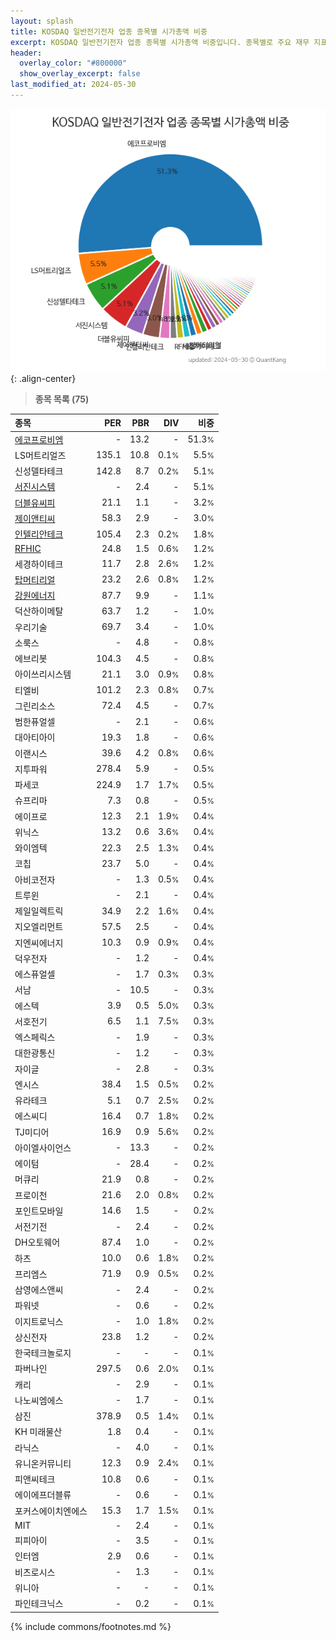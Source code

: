 ```yaml
---
layout: splash
title: KOSDAQ 일반전기전자 업종 종목별 시가총액 비중
excerpt: KOSDAQ 일반전기전자 업종 종목별 시가총액 비중입니다. 종목별로 주요 재무 지표를 함께 표시합니다.
header:
  overlay_color: "#800000"
  show_overlay_excerpt: false
last_modified_at: 2024-05-30
---
```



![KOSDAQ 일반전기전자 업종 종목별 시가총액 비중](/stats/sector/images/kosdaq_업종_일반전기전자_종목.png){: .align-center}


> **종목 목록 (75)**<a id="list"></a>

| **종목** | **PER** | **PBR** | **DIV** | **비중** |
| :------- | ------: | ------: | ------: | -------: |
| [에코프로비엠](/247540/) | - | 13.2 | - | 51.3<small>%</small> |
| LS머트리얼즈 | 135.1 | 10.8 | 0.1<small>%</small> | 5.5<small>%</small> |
| 신성델타테크 | 142.8 | 8.7 | 0.2<small>%</small> | 5.1<small>%</small> |
| [서진시스템](/178320/) | - | 2.4 | - | 5.1<small>%</small> |
| [더블유씨피](/393890/) | 21.1 | 1.1 | - | 3.2<small>%</small> |
| [제이앤티씨](/204270/) | 58.3 | 2.9 | - | 3.0<small>%</small> |
| [인텔리안테크](/189300/) | 105.4 | 2.3 | 0.2<small>%</small> | 1.8<small>%</small> |
| [RFHIC](/218410/) | 24.8 | 1.5 | 0.6<small>%</small> | 1.2<small>%</small> |
| 세경하이테크 | 11.7 | 2.8 | 2.6<small>%</small> | 1.2<small>%</small> |
| [탑머티리얼](/360070/) | 23.2 | 2.6 | 0.8<small>%</small> | 1.2<small>%</small> |
| [강원에너지](/114190/) | 87.7 | 9.9 | - | 1.1<small>%</small> |
| 덕산하이메탈 | 63.7 | 1.2 | - | 1.0<small>%</small> |
| 우리기술 | 69.7 | 3.4 | - | 1.0<small>%</small> |
| 소룩스 | - | 4.8 | - | 0.8<small>%</small> |
| 에브리봇 | 104.3 | 4.5 | - | 0.8<small>%</small> |
| 아이쓰리시스템 | 21.1 | 3.0 | 0.9<small>%</small> | 0.8<small>%</small> |
| 티엘비 | 101.2 | 2.3 | 0.8<small>%</small> | 0.7<small>%</small> |
| 그린리소스 | 72.4 | 4.5 | - | 0.7<small>%</small> |
| 범한퓨얼셀 | - | 2.1 | - | 0.6<small>%</small> |
| 대아티아이 | 19.3 | 1.8 | - | 0.6<small>%</small> |
| 이랜시스 | 39.6 | 4.2 | 0.8<small>%</small> | 0.6<small>%</small> |
| 지투파워 | 278.4 | 5.9 | - | 0.5<small>%</small> |
| 파세코 | 224.9 | 1.7 | 1.7<small>%</small> | 0.5<small>%</small> |
| 슈프리마 | 7.3 | 0.8 | - | 0.5<small>%</small> |
| 에이프로 | 12.3 | 2.1 | 1.9<small>%</small> | 0.4<small>%</small> |
| 위닉스 | 13.2 | 0.6 | 3.6<small>%</small> | 0.4<small>%</small> |
| 와이엠텍 | 22.3 | 2.5 | 1.3<small>%</small> | 0.4<small>%</small> |
| 코칩 | 23.7 | 5.0 | - | 0.4<small>%</small> |
| 아비코전자 | - | 1.3 | 0.5<small>%</small> | 0.4<small>%</small> |
| 트루윈 | - | 2.1 | - | 0.4<small>%</small> |
| 제일일렉트릭 | 34.9 | 2.2 | 1.6<small>%</small> | 0.4<small>%</small> |
| 지오엘리먼트 | 57.5 | 2.5 | - | 0.4<small>%</small> |
| 지엔씨에너지 | 10.3 | 0.9 | 0.9<small>%</small> | 0.4<small>%</small> |
| 덕우전자 | - | 1.2 | - | 0.4<small>%</small> |
| 에스퓨얼셀 | - | 1.7 | 0.3<small>%</small> | 0.3<small>%</small> |
| 서남 | - | 10.5 | - | 0.3<small>%</small> |
| 에스텍 | 3.9 | 0.5 | 5.0<small>%</small> | 0.3<small>%</small> |
| 서호전기 | 6.5 | 1.1 | 7.5<small>%</small> | 0.3<small>%</small> |
| 엑스페릭스 | - | 1.9 | - | 0.3<small>%</small> |
| 대한광통신 | - | 1.2 | - | 0.3<small>%</small> |
| 자이글 | - | 2.8 | - | 0.3<small>%</small> |
| 엔시스 | 38.4 | 1.5 | 0.5<small>%</small> | 0.2<small>%</small> |
| 유라테크 | 5.1 | 0.7 | 2.5<small>%</small> | 0.2<small>%</small> |
| 에스씨디 | 16.4 | 0.7 | 1.8<small>%</small> | 0.2<small>%</small> |
| TJ미디어 | 16.9 | 0.9 | 5.6<small>%</small> | 0.2<small>%</small> |
| 아이엘사이언스 | - | 13.3 | - | 0.2<small>%</small> |
| 에이텀 | - | 28.4 | - | 0.2<small>%</small> |
| 머큐리 | 21.9 | 0.8 | - | 0.2<small>%</small> |
| 프로이천 | 21.6 | 2.0 | 0.8<small>%</small> | 0.2<small>%</small> |
| 포인트모바일 | 14.6 | 1.5 | - | 0.2<small>%</small> |
| 서전기전 | - | 2.4 | - | 0.2<small>%</small> |
| DH오토웨어 | 87.4 | 1.0 | - | 0.2<small>%</small> |
| 하츠 | 10.0 | 0.6 | 1.8<small>%</small> | 0.2<small>%</small> |
| 프리엠스 | 71.9 | 0.9 | 0.5<small>%</small> | 0.2<small>%</small> |
| 삼영에스앤씨 | - | 2.4 | - | 0.2<small>%</small> |
| 파워넷 | - | 0.6 | - | 0.2<small>%</small> |
| 이지트로닉스 | - | 1.0 | 1.8<small>%</small> | 0.2<small>%</small> |
| 상신전자 | 23.8 | 1.2 | - | 0.2<small>%</small> |
| 한국테크놀로지 | - | - | - | 0.1<small>%</small> |
| 파버나인 | 297.5 | 0.6 | 2.0<small>%</small> | 0.1<small>%</small> |
| 캐리 | - | 2.9 | - | 0.1<small>%</small> |
| 나노씨엠에스 | - | 1.7 | - | 0.1<small>%</small> |
| 삼진 | 378.9 | 0.5 | 1.4<small>%</small> | 0.1<small>%</small> |
| KH 미래물산 | 1.8 | 0.4 | - | 0.1<small>%</small> |
| 라닉스 | - | 4.0 | - | 0.1<small>%</small> |
| 유니온커뮤니티 | 12.3 | 0.9 | 2.4<small>%</small> | 0.1<small>%</small> |
| 피앤씨테크 | 10.8 | 0.6 | - | 0.1<small>%</small> |
| 에이에프더블류 | - | 0.6 | - | 0.1<small>%</small> |
| 포커스에이치엔에스 | 15.3 | 1.7 | 1.5<small>%</small> | 0.1<small>%</small> |
| MIT | - | 2.4 | - | 0.1<small>%</small> |
| 피피아이 | - | 3.5 | - | 0.1<small>%</small> |
| 인터엠 | 2.9 | 0.6 | - | 0.1<small>%</small> |
| 비츠로시스 | - | 1.3 | - | 0.1<small>%</small> |
| 위니아 | - | - | - | 0.1<small>%</small> |
| 파인테크닉스 | - | 0.2 | - | 0.1<small>%</small> |

{% include commons/footnotes.md %}